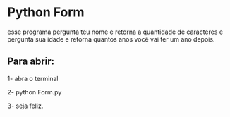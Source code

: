 # Python Form 
esse programa pergunta teu nome e retorna a quantidade de caracteres e pergunta sua idade e retorna quantos anos você vai ter um ano depois.

## Para abrir:

  1-  abra o terminal
  
  2-  python Form.py
  
  3-  seja feliz.
